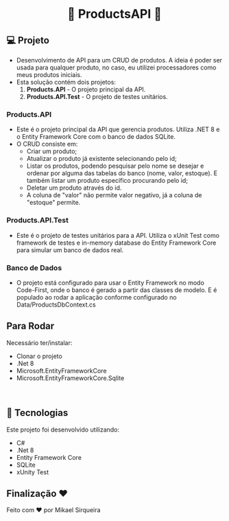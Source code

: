 <h1 align="center"> 🥇 ProductsAPI 🚀 </h1>

  
## 💻 Projeto 

- Desenvolvimento de API para um CRUD de produtos. A ideia é poder ser usada para qualquer produto, no caso, eu utilizei processadores como meus produtos iniciais.
- Esta solução contém dois projetos:
    1. **Products.API** - O projeto principal da API.
    2. **Products.API.Test** - O projeto de testes unitários.

### Products.API
- Este é o projeto principal da API que gerencia produtos. Utiliza .NET 8 e o Entity Framework Core com o banco de dados SQLite.
- O CRUD consiste em:
  - Criar um produto;
  - Atualizar o produto já existente selecionando pelo id;
  - Listar os produtos, podendo pesquisar pelo nome se desejar e ordenar por alguma das tabelas do banco (nome, valor, estoque). E também listar um produto específico procurando pelo id;
  - Deletar um produto através do id.
  - A coluna de "valor" não permite valor negativo, já a coluna de "estoque" permite.

### Products.API.Test
- Este é o projeto de testes unitários para a API. Utiliza o xUnit Test como framework de testes e in-memory database do Entity Framework Core para simular um banco de dados real.

### Banco de Dados
- O projeto está configurado para usar o Entity Framework no modo Code-First, onde o banco é gerado a partir das classes de modelo. E é populado ao rodar a aplicação conforme configurado no Data/ProductsDbContext.cs


## Para Rodar
Necessário ter/instalar:
- Clonar o projeto
- .Net 8
- Microsoft.EntityFrameworkCore
- Microsoft.EntityFrameworkCore.Sqlite
  

<br>

## 🚀 Tecnologias

Este projeto foi desenvolvido utilizando:
- C#
- .Net 8
- Entity Framework Core
- SQLite
- xUnity Test
  
## Finalização ❤

Feito com ♥ por Mikael Sirqueira
